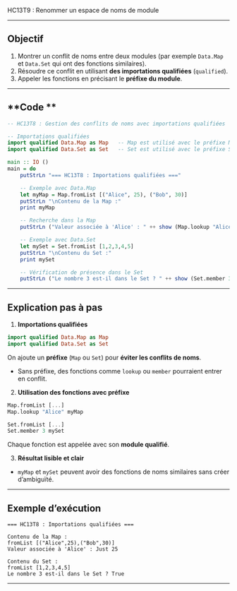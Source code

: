 HC13T9 : Renommer un espace de noms de module

---

## **Objectif**

1. Montrer un conflit de noms entre deux modules (par exemple `Data.Map` et `Data.Set` qui ont des fonctions similaires).
2. Résoudre ce conflit en utilisant **des importations qualifiées** (`qualified`).
3. Appeler les fonctions en précisant le **préfixe du module**.

---

##  **Code **

```haskell
-- HC13T8 : Gestion des conflits de noms avec importations qualifiées

-- Importations qualifiées
import qualified Data.Map as Map   -- Map est utilisé avec le préfixe Map
import qualified Data.Set as Set   -- Set est utilisé avec le préfixe Set

main :: IO ()
main = do
    putStrLn "=== HC13T8 : Importations qualifiées ==="

    -- Exemple avec Data.Map
    let myMap = Map.fromList [("Alice", 25), ("Bob", 30)]
    putStrLn "\nContenu de la Map :"
    print myMap

    -- Recherche dans la Map
    putStrLn ("Valeur associée à 'Alice' : " ++ show (Map.lookup "Alice" myMap))

    -- Exemple avec Data.Set
    let mySet = Set.fromList [1,2,3,4,5]
    putStrLn "\nContenu du Set :"
    print mySet

    -- Vérification de présence dans le Set
    putStrLn ("Le nombre 3 est-il dans le Set ? " ++ show (Set.member 3 mySet))
```

---

##  **Explication pas à pas**

1. **Importations qualifiées**

```haskell
import qualified Data.Map as Map
import qualified Data.Set as Set
```

 On ajoute un **préfixe** (`Map` ou `Set`) pour **éviter les conflits de noms**.

* Sans préfixe, des fonctions comme `lookup` ou `member` pourraient entrer en conflit.

2. **Utilisation des fonctions avec préfixe**

```haskell
Map.fromList [...]
Map.lookup "Alice" myMap

Set.fromList [...]
Set.member 3 mySet
```

Chaque fonction est appelée avec son **module qualifié**.

3. **Résultat lisible et clair**

* `myMap` et `mySet` peuvent avoir des fonctions de noms similaires sans créer d’ambiguïté.

---

## **Exemple d’exécution**

```
=== HC13T8 : Importations qualifiées ===

Contenu de la Map :
fromList [("Alice",25),("Bob",30)]
Valeur associée à 'Alice' : Just 25

Contenu du Set :
fromList [1,2,3,4,5]
Le nombre 3 est-il dans le Set ? True
```

---
